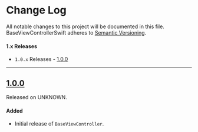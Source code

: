 # Change Log

All notable changes to this project will be documented in this file.
BaseViewControllerSwift adheres to [Semantic Versioning](http://semver.org/).

#### 1.x Releases
- `1.0.x` Releases - [1.0.0](#100)

---

## [1.0.0](https://github.com/ustwo/baseview-swift/releases/tag/v1.0.0)
Released on UNKNOWN.

#### Added
- Initial release of `BaseViewController`.
